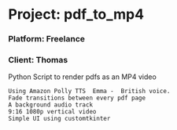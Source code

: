 # Project: pdf_to_mp4

### Platform: Freelance

### Client: Thomas




Python Script to render pdfs as an MP4 video 

	Using Amazon Polly TTS  Emma -  British voice.
	Fade transitions between every pdf page
	A background audio track  
	9:16 1080p vertical video
	Simple UI using customtkinter